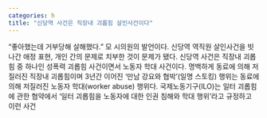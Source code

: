 ```yaml
---
categories: h
title: "신당역 사건은 직장내 괴롭힘 살인사건이다"
---
```

“좋아했는데 거부당해 살해했다.” 모 시의원의 발언이다. 신당역 역직원 살인사건을 빗나간 애정 표현, 개인 간의 문제로 치부한 것이 문제가 됐다. 신당역 사건은 직장내 괴롭힘 중 하나인 성폭력 괴롭힘 사건이면서 노동자 학대 사건이다. 명백하게 동료에 의해 저질러진 직장내 괴롭힘이며 3년간 이어진 ‘만남 강요와 협박’(일명 스토킹) 행위는 동료에 의해 저질러진 노동자 학대(worker abuse) 행위다. 국제노동기구(ILO)는 일터 괴롭힘에 관한 협약에서 ‘일터 괴롭힘을 노동자에 대한 인권 침해와 학대 행위’라고 규정하고 이런 사건